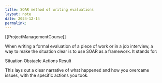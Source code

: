 ```yaml
---
title: SOAR method of writing evaluations
layout: note
date: 2024-12-14
permalink:
---
```


[[ProjectManagementCourse]]

When writing a formal evaluation of a piece of work or in a job interview, a way to make the situation clear is to use SOAR as a framework. It stands for:

Situation
Obstacle
Actions
Result

This lays out a clear narrative of what happened and how you overcame issues, with the specific actions you took.